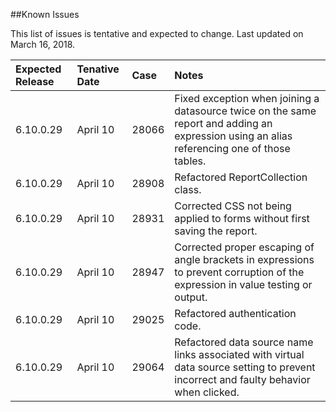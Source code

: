 <!---##View Known Issues Report-->

<!---Click the link below and select "Login" to see the updated Known Issues Report. -->

<!---[Known Issues Report](http://fogbugz.izenda.us/reporting/reportviewer.aspx?rn=Tracking_DO_NOT_EDIT\\KIL\\KnownIssues)-->
##Known Issues

This list of issues is tentative and expected to change. Last updated on March 16, 2018.

|Expected Release|Tenative Date|Case|Notes|
|:----|:-----------|:----------------|:---------------|
|6.10.0.29|April 10|28066|Fixed exception when joining a datasource twice on the same report and adding an expression using an alias referencing one of those tables.|
|6.10.0.29|April 10|28908|Refactored ReportCollection class.|
|6.10.0.29|April 10|28931|Corrected CSS not being applied to forms without first saving the report.|
|6.10.0.29|April 10|28947|Corrected proper escaping of angle brackets in expressions to prevent corruption of the expression in value testing or output.|
|6.10.0.29|April 10|29025|Refactored authentication code.|
|6.10.0.29|April 10|29064|Refactored data source name links associated with virtual data source setting to prevent incorrect and faulty behavior when clicked.|







